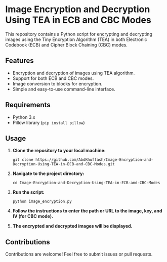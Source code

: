 # Image Encryption and Decryption Using TEA in ECB and CBC Modes

This repository contains a Python script for encrypting and decrypting images using the Tiny Encryption Algorithm (TEA) in both Electronic Codebook (ECB) and Cipher Block Chaining (CBC) modes.

## Features

- Encryption and decryption of images using TEA algorithm.
- Support for both ECB and CBC modes.
- Image conversion to blocks for encryption.
- Simple and easy-to-use command-line interface.

## Requirements

- Python 3.x
- Pillow library (`pip install pillow`)

## Usage

1. **Clone the repository to your local machine:**
    ```
    git clone https://github.com/AbdKhuffash/Image-Encryption-and-Decryption-Using-TEA-in-ECB-and-CBC-Modes.git
    ```

2. **Navigate to the project directory:**
    ```
    cd Image-Encryption-and-Decryption-Using-TEA-in-ECB-and-CBC-Modes
    ```


3. **Run the script:**
    ```
    python image_encryption.py
    ```

4. **Follow the instructions to enter the path or URL to the image, key, and IV (for CBC mode).**

7. **The encrypted and decrypted images will be displayed.**

## Contributions

Contributions are welcome! Feel free to submit issues or pull requests.

